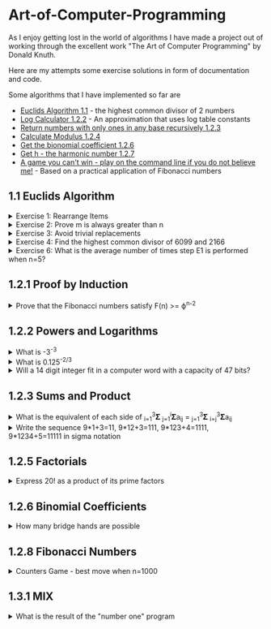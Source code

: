 # Art-of-Computer-Programming
As I enjoy getting lost in the world of algorithms I have made a project out of working through the excellent work "The Art of Computer Programming" by Donald Knuth.

Here are my attempts some exercise solutions in form of documentation and code.

Some algorithms that I have implemented so far are 
* [Euclids Algorithm 1.1](/exercises/chapter_1/one/euclids_algorithm.py) - the highest common divisor of 2 numbers
* [Log Calculator 1.2.2](/exercises/chapter_1/two/log_calculator.py) - An approximation that uses log table constants
* [Return numbers with only ones in any base recursively 1.2.3](/exercises/chapter_1/two/only_ones.py)
* [Calculate Modulus 1.2.4](/exercises/chapter_1/two/calculate_modulus.py)
* [Get the bionomial coefficient 1.2.6](/exercises/chapter_1/two/binomial_coefficients.py)
* [Get h - the harmonic number 1.2.7](exercises/chapter_1/two/harmonic_numbers.py)
* [A game you can't win - play on the command line if you do not believe me!](applications/counters_game.py) - Based on a practical application of Fibonacci numbers
## 1.1 Euclids Algorithm
<details>
  <summary>Exercise 1: Rearrange Items</summary>
  
  **Rearrange a, b, c, d to b, c, d, a**  
  e <-- b (a, b, c, d, b)  
  b <-- c (a, c, c, d, b)  
  c <-- d (a, c, d, d, b)  
  d <-- a (a, c, d, a, b)
  a <-- e (b, c, d, a)
</details>  

<details>
  <summary>Exercise 2: Prove m is always greater than n</summary>
  
**Prove m is always greater than n (except first iteration)**    

**Euclids Algorithm**  
E0: If m < n, exchange m <--> n  
E1: Divide m by n and let r be the remainder  
E2:  if r = 0 return n  
E3: Set m <- n, n <- r 

**Constraints**  
* n cannot be 1 as there would be no remainder  
* m and n cannot be equal as there would be no remainder  

**Attempted Solution**  
* r = m % n  
* We set m < n and n < r  
* This equals m < n and n < m % n 
* Whatever the value of n, m must be greater than m % n  
* m > m % n
</details>

<details>
<summary>Exercise 3: Avoid trivial replacements</summary>

  **Avoid Trivial Replacements**  

  **Attempted Solution**  
  Algorithm F - this looks like recursion
  * If m % n = 0 return n (Iteration 1)
  * If n % (m % n) = 0 return m % n (Iteration 2)
  * If (m % n) % (n % (m % n)) = 0 return n % (m % n) (Iteration 3)
  * If (n % (m % n)) % ((m % n) % (n % (m % n))) = 0 return (m % n) % (n % (m % n)) (Iteration 4)  

  The whole expression becomes the second arg  
  The second part of the expression, after the first modulus sign, becomes the first arg  

  So I seem to have overcomplicated this one...
  I have created a [recursive solution]("/exercises/chapter_1/one/euclids_algorithm") based on this
</details>


<details>
<summary>Exercise 4: Find the highest common divisor of 6099 and 2166</summary>

  **Find the highest common divisor of 6099 and 2166**  
  m=6099, n=2166
  * E1: r=1767
  * E2: False
  * E3: m=2166, n=1767
  * E1: r=399
  * E2: False
  * E3: m=1767, n=399
  * E1: r=171
  * E2: False
  * E3: m=399, n=171
  * E1: r=57
  * E2: False
  * E3: m=171, n=57
  * E2: True  

**Solution: 57**
</details>

<details>
<summary>Exercise 6: What is the average number of times step E1 is performed when n=5?</summary>

m=1 -> 1  
m=2 -> 2  
m=3 -> 3  
m=4 -> 2  
m=5 -> 1  
m=6 -> 2  
m=7 -> 3  
m=8 -> 4  
m=9 -> 3  
m=10 -> 1  
m=11 -> 2  
m=12 -> 3  
m=13 -> 4  
m=14 -> 3  
m=15 -> 1  
m=16 -> 2  
m=17 -> 3  
m=18 -> 4  
m=19 -> 3  
m=20 -> 1  

Average = 48 / 20 = 2.4
Check solution using the [recursive function]("/exercises/chapter_1/one/exercise_six").  
Setting m to 1,000,000 can be run in a reasonable time with the answer of 2.599996.  
This is very close to 2.6  

**Solution: 2.6**
</details>

## 1.2.1 Proof by Induction
<details>
<summary>Prove that the Fibonacci numbers satisfy F(n) >= ϕ<sup>n-2</sup></summary>

Where:

* ϕ = (1 + √5) / 2  
* 1 + ϕ = ϕ<sup>2</sup>   

Test:
* F<sub>(1)</sub> = 1
* F<sub>(1)</sub> >= ϕ<sup>n-2</sup> = ϕ<sup>-1</sup>
* 1 >= ϕ<sup>-1</sup>
* 1 >= 1 / ϕ
* ϕ >= 1 (Multiply by ϕ)
* (1 + √5) / 2 >= 1 (Sub real value for ϕ)
* 1 + √5 >= 2
* √5 >= 1 (Test is True)

Assert:
* F<sub>(n)</sub> >= ϕ<sup>n-2</sup>
* So F<sub>(n+1)</sub> >= ϕ<sup>n-1</sup>
* And F<sub>(n-1)</sub> >= ϕ<sup>n-3</sup>

Prove:
* F<sub>(n+1)</sub> >= F<sub>(n-1)</sub> + F<sub>(n)</sub> (The next in the sequence adds the previous 2 numbers)
* F<sub>(n+1)</sub> >= ϕ<sup>n-3</sup> + ϕ<sup>n-2</sup> (Substitute for the phi)
* ϕ<sup>n-3</sup> + ϕ<sup>n-2</sup> = ϕ<sup>n-3</sup>(1 + ϕ)
* ϕ<sup>n-3</sup>(1 + ϕ) = ϕ<sup>n-3</sup>(ϕ<sup>2</sup>) (As 1 + ϕ = ϕ<sup>2</sup>)
* ϕ<sup>n-3</sup>(ϕ<sup>2</sup>) = ϕ<sup>n-1</sup>
* ϕ<sup>n-3</sup> + ϕ<sup>n-2</sup> = ϕ<sup>n-1</sup>
* F<sub>(n+1)</sub> >= ϕ<sup>n-1</sup>
* F<sub>(n)</sub> >= ϕ<sup>n-2</sup> - **Proof is Correct**

</details>

## 1.2.2 Powers and Logarithms
<details>
<summary>What is -3<sup>-3</sup></summary>

-3<sup>-3</sup> = -1/3<sup>3</sup> = **1/27**
</details>

<details>
<summary>What is 0.125<sup>-2/3</sup></summary>

* 0.125<sup>-2/3</sup> = (1/8)<sup>-2/3</sup>
* (1/8)<sup>-2/3</sup> = <sup>3</sup>√(1/8)<sup>2</sup>
* <sup>3</sup>√(1/8)<sup>2</sup> = 1 / (1/2)<sup>2</sup>
* 1 / (1/2)<sup>2</sup> = 1 / (1/4)
* 1 / (1/4) = **4**
</details>

<details>
<summary>Will a 14 digit integer fit in a computer word with a capacity of 47 bits?</summary>

Let us assume that the 14 digit integer is going be at its max value.  
This would make the integer have a value of 99,999,999,999,999 or 9.9 * 10<sup>13</sup>  
Lets call this integer *i*   
Mathematically this question is asking is 47 >= log<sub>2</sub>(i)?  
We could ask what is the max value that a 47 bit integer will hold?  
This is simple to answer as it is 2<sup>47</sup> which is 1.4 * 10<sup>14</sup>  
The max allowed value of 1.4 * 10<sup>14</sup> is much greater than 9.9 * 10<sup>13</sup>  
Therefore **Yes the 14 digit integer will fit into a 47 bit value**
</details>

## 1.2.3 Sums and Product
<details>
<summary>What is the equivalent of each side of <sub>i=1</sub><sup>3</sup>𝚺 <sub>j=1</sub><sup>i</sup>𝚺a<sub>ij</sub> = <sub>j=1</sub><sup>3</sup>𝚺 <sub>i=j</sub><sup>3</sup>𝚺a<sub>ij</sub></summary>

We are dealing with a loop within a loop. However, the inner loop is either reduced or incremented by an iteration each time the outer loop iterates.  

**LHS** - <sub>i=1</sub><sup>3</sup>𝚺 <sub>j=1</sub><sup>i</sup>𝚺a<sub>ij</sub>
* i=1 j=1 11 (next j gets reset, i gets incremented)
* i=2 j=1 21
* i=2 j=2 22 (next j gets reset, i gets incremented)
* i=3 j=1 31
* i=3 j=2 32
* i=3 j=3 33 (now both loops end)  

**LHS** = a<sub>11</sub> + (a<sub>21</sub> + a<sub>22</sub>) + (a<sub>31</sub> + a<sub>32</sub> + a<sub>33</sub>)

**RHS** - <sub>j=1</sub><sup>3</sup>𝚺 <sub>i=j</sub><sup>3</sup>𝚺a<sub>ij</sub>
* i=1 j=1 11
* i=2 j=1 21
* i=3 j=1 31 (j gets incremented, i gets reset to j)
* i=2 j=2 22
* i=3 j=2 32 (j gets incremented, i gets reset to j)
* i=3 j-3 33 (now both loops end)  

**RHS** = (a<sub>11</sub> + a<sub>21</sub> + a<sub>31</sub>) + (a<sub>22</sub> + a<sub>32</sub>) + a<sub>33</sub>  

**RHS == LHS**
</details>

<details>
<summary>Write the sequence 9*1+3=11, 9*12+3=111, 9*123+4=1111, 9*1234+5=11111 in sigma notation</summary>

If we were solving this in programming then we could use string parsing. However, a mathematical solution is more elegant.  

I have taken the authors solutions here and applied them to the case of n=4.

General formulae for base 10 is 9 <sub>k=0</sub><sup>n</sup>𝚺(n-k)10<sup>k</sup> + (n+1)  
Note that the multiplication by 9 and the addition of 5 is done on the result of the sum.  

Where n=4:  
9 <sub>k=0</sub><sup>4</sup>𝚺(4-k)10<sup>k</sup> + 5  

Summation loop as follows:
* k<sub>0</sub> = (4-0)10<sup>0</sup> = 4*1 = 4
* k<sub>1</sub> = (4-1)10<sup>1</sup> = 3*10 = 30
* k<sub>2</sub> = (4-2)10<sup>2</sup> = 2*100 = 200
* k<sub>3</sub> = (4-3)10<sup>3</sup> = 1*1000 = 1000
* k<sub>4</sub> = (4-4)10<sup>3</sup> = 0*10000 = 0

Sum total: 1000 + 200 + 30 + 4 = 1234  
Multiply by 9: 1234 * 9 = 11106  
Add 5: 11106 + 5 = 11111

It works for base 2 also!
General formulae for any base is...  
(b-1)<sub>k=0</sub><sup>n</sup>𝚺(n-k)b<sup>k</sup> + (n+1)  
So for base 2 we get  
(1)<sub>k=0</sub><sup>n</sup>𝚺(n-k)2<sup>k</sup> + (n+1)  
The multiplier is not needed in this case  
<sub>k=0</sub><sup>n</sup>𝚺(n-k)2<sup>k</sup> + (n+1)

Take n = 4 in base 2  
<sub>k=0</sub><sup>n</sup>𝚺(2-k)2<sup>2</sup> + 5  
* k<sub>0</sub> = (4-0)2<sup>0</sup> = 4*1 = 4
* k<sub>1</sub> = (4-1)2<sup>1</sup> = 3*2 = 6
* k<sub>2</sub> = (4-2)2<sup>2</sup> = 2*4 = 8
* k<sub>3</sub> = (4-3)2<sup>3</sup> = 1*8 = 8
* k<sub>4</sub> = (4-4)2<sup>3</sup> = 0*16 = 0

Sum total: 4 + 6 + 8 + 8 = 26  
Multiplier is 1 so nothing to do here    
Add 5: 26 + 5 = 31  which is 32 - 1   
This gives us 100000 - 1 = 11111 in binary

However, this notation can be simplified  
(b-1)<sub>k=0</sub><sup>n</sup>𝚺(n-k)b<sup>k</sup> + (n+1) = <sub>k=0</sub><sup>n</sup>𝚺 b<sup>k</sup>  
Does the new notation work?  
Let us try n=4 in base 2.  
<sub>k=0</sub><sup>n</sup>𝚺 b<sup>k</sup> = 2<sup>0</sup> + 2<sup>1</sup> + 2<sup>2</sup> + 2<sup>3</sup> + 2<sup>4</sup> = 1 + 2 + 4 + 8 + 16 = 31  
Base 10 is also simple = 1 + 10 + 100 + 1000 + 10000 = 11111

So with this simpler notation we get the same result in both base 2 and base 10

A recursive version of this algorithm can be found [here](/exercises/chapter_1/two/only_ones.py) 
</details>

## 1.2.5 Factorials
<details>
<summary>Express 20! as a product of its prime factors</summary>

20! = <sub>k>0</sub>𝚺 floor(20 / p<sup>k</sup>) for each prime factor  
Primes up to 20 = 2, 3, 5, 7, 11, 13, 17, 19  
As the 11, 13, 17 and 19 result in 1 by this sequence then we don't need to do any futher calculations for these numbers.  
We simply need to multiply the result by 11 * 13 * 17 * 19
* 20! as 2: <sub>k>0</sub>𝚺 floor(20 / 2<sup>k</sup>)
  * floor(20/2<sup>1</sup>) + floor(20/2<sup>2</sup>) + floor(20/2<sup>3</sup>) + floor(20/2<sup>4</sup>)
  * 10 + 5 + 2 + 1
  * 2<sup>18</sup>
* 20! as 3: <sub>k>0</sub>𝚺 floor(20 / 3<sup>k</sup>)
  * floor(20/3<sup>1</sup>) + floor(20/3<sup>2</sup>)
  * 6 + 2
  * 3<sup>8</sup>
* 20! as 5: <sub>k>0</sub>𝚺 floor(20 / 5<sup>k</sup>)
  * floor(20/5<sup>1</sup>)
  * 4
  * 5<sup>4</sup>
* 20! as 7: <sub>k>0</sub>𝚺 floor(20 / 7<sup>k</sup>)
  * floor(20/7<sup>1</sup>)
  * 2
  * 7<sup>2</sup>  

#### 20! = 2<sup>18</sup> * 3<sup>8</sup> * 5<sup>4</sup> * 7<sup>2</sup> * 11 * 13 * 17 * 19
```python
import math

2**18 * 3**8 * 5**4 * 7**2 * 11 * 13 * 17 * 19 == math.factorial(20)
```
```shell
Out[3]: True
```
</details>

## 1.2.6 Binomial Coefficients
<details>
<summary>How many bridge hands are possible</summary>

This is calculated using the formulae n! / (k! * (n-k)!)

We can take each factorial expression n, k and n-k and calculate it as a product of prime factors.  
Once that has been done each exponential expression can either be multiplied or divided out.   
The final result can be seen [here](/exercises/chapter_1/two/binomial_coefficients.py)
```python
{2: 4, 5: 2, 7: 2, 17: 1, 23: 1, 41: 1, 43: 1, 47: 1}
```
2<sup>4</sup> * 5<sup>2</sup> * 7<sup>2</sup> * 17 * 23 * 41 * 43 * 47  
Resulting in **635 013 559 600**
</details>

## 1.2.8 Fibonacci Numbers
<details>
<summary>Counters Game - best move when n=1000</summary>

Rules - for 2 players
* There is a pile containing n counters. 
* The first player removes any number of counters, leaving at least one.  
* Each player must take at least one counter.
* Each player can take a maximum of 2 times the counters that the previous player took.

Let us imagine that there are 11 counters to start with.  

We shall assume that neither player wants to face certain loss.  
Therefore, their options shall be restricted to < CEIL(n/3)  

A summary of such a game make look like this:  

RC = Remaining Counters

| Turn | Player A | Options | RC  | Player B | Options | RC  |
|------|----------|---------|-----|----------|---------|-----|
| 0    | -        |         |     | -        |         | 11  |
| 1    | 3        | 1 2 3   | 8   | 1        | 1 2     | 7   |
| 2    | 2        | 1 2     | 5   | 1        | -       | 4   |
| 3    | 1        | -       | 3   | 1        | -       | 2   |
| 4    | 2        | -       | 0   |          |         |     |

This worked out pretty well for Player A. Only in their first turn did player B have any choice!  

Player B could have selected 2 counters.   
However, that would have left player A able to take a single counter from the 6 remaining, still leaving 5 counters for player B - ensuring victory!  

What if there are 15 counters? How many counters should Player A take?  
What are the max counters? max = CEIL(n/3) - 1 = 4.  
* This makes sense because if Player A took 5 counters player B would simply take 10 thus winning the game.  
* If Player A took 4 counters this would leave 11, which as we can see from our previous table allows player B certain victory.  
* What if Player A tries to always leave a fibonacci number of counters for his opponent?  
* At no time must he leave his opponent in a position to leave a fibonacci number of counters for him.  
* Options for Player A will be restricted with these rules in mind  

| Turn | Player A | Options | RC  | Player B | Options | RC  |
|------|----------|---------|-----|----------|---------|-----|
| 0    | -        |         |     | -        |         | 15  |
| 1    | 2        | -       | 13  | 4        | 1 2 3 4 | 9   |
| 2    | 1        | -       | 8   | 1        | 1 2     | 7   |
| 3    | 2        | -       | 5   | 1        | -       | 4   |
| 4    | 1        | -       | 3   | 1        | -       | 2   |
| 5    | 2        | -       | 0   |          |         |     |

Player A wins again! We note on turn 2 Player B could have chosen 2 counters.  
Player A Would then have taken 1 counter on turn 3 leaving the game in the same state.  
What about turn 1? Player B could have chosen 1, 2 or 3 instead. 
* Player B chooses 3, RC=10, Player A chooses 2. No difference.
* Player B chooses 2, RC=11, Player A chooses 3. No difference.
* Player B chooses 1, RC=12
  * Player A much choose 1. 
  * Choosing 2 would allow his opponent to leave him with a fibonacci number of counters.
  * RC=11. Now Player B can choose 1 or 2.  
  * If Player B leaves 10 counters Player A will choose 2 and leave 8.  
  * If Player B leaves 9 counters Player A will choose 1 and leave 8.
  * Either way certain victory follows for Player A.

What if there are 1000 counters. What move should Player A make?  
* max = CEIL(n/3) - 1
* n/3 = 333.33333...
* CEIL(333.333) = 334
* max = 333  

The most counters' player A can take is 333.  
* Player A must leave at least 1000 - 333 counters = 667
* The first Fibonacci number after 667 is 987.
* Player A must take **13 counters** for his first move
</details>

## 1.3.1 MIX 
<details>
<summary>What is the result of the "number one" program</summary>

| INSTRUCTION  | Description                                                                          | Register A     | Register X | Register I1 | Results Explanation                                                                      | Instruction # | Execution Time |
|--------------|--------------------------------------------------------------------------------------|----------------|------------|-------------|------------------------------------------------------------------------------------------|---------------|----------------|
| STZ 1        | Store the Value of 0 at location 1                                                   | +00000         | +00000     | +00         | The next instruction is rendered NOP                                                     | 33            | 2              |
| ENNX 1       | Enter Negative Number Value at X                                                     |                |            |             | No operation as the first line set it to zero                                            | 55 (NOP = 0)  | 1              |
| STX 1(0:1)   | Store X at Memory location 1                                                         |                |            |             | No change as X and mem 1 already equal                                                   | 31            | 2              |
| SLAX 1       | Shift Left Including A & X                                                           |                |            |             | No change as all zeros get shifted by one                                                | 06            | 2              |
| ENNA 1       | Enter Negative Value into A                                                          | -00001         |            |             | Register A is loaded with -00001                                                         | 48            | 1              |
| INCX 1       | Increases Register X by the Value of 1                                               |                | +00001     |             | Register X is loaded with +00001                                                         | 55            | 1              | 
| ENT1 1       | Enter Value into the register                                                        |                |            | +01         | Register I1 is set to +01                                                                |               |                |
| SRC 1        | Shift Right Circularly by given amount                                               | -10000         | +10000     |             | Reg A is set to -10000 and Reg X is set to +10000                                        |               |                |
| ADD 1        | Add The Memory location of 1 to Register A                                           |                |            |             | The memory location of 1 is 0 so A remains unchanged                                     |               |                |
| DEC1 -1      | Decrease Register X by the value of -1                                               |                |            | +02         | A decrease of minus 1 is an increase of 1 so rI1 is set to +02                           |               |                |
| STZ 1        | Store the Value of 0 at location 1                                                   |                |            |             | Same operation as the first instruction. No change.                                      |               |                |
| CMPA 1       | Register A is compared to the memory                                                 |                |            |             |                                                                                          |               |                |
| MOVE -1,1(1) | Copy data from specified memory location to location set in rI1 - then increment rI1 |                |            | +03         | This copies the data from memory add 1 to mem add 2                                      |               |                |
| NUM 1        | Convert the contents of Register A to Numeric values                                 | -59 38 47 4 16 |            |             | Convert the contents of Register A to numeric and stores in Register A                   |               |                |
| CHAR 1       | Convert the contents of Register A to a 10 byte code, thus using Registers A & X     |                |            |             | Contents of Register A is turned into a 10 byte decimal number that fills both rA and rX |               |                |

Explanation of the MOVE function:
* MOVE -1,1(1)
* MOVE x,y(z)
* x is the source memory address. The contents are copied to the memory address held in rI1
* y is the index register and therefore must be between 1 and 6. 
  * The contents of the Index register are added to the source memory address
  * In our example y=1 which means the contents or rI1 are added to the initial memory location of -1
  * As rI1 held the address of 2 the source memory address is modified to memory location 1.
  * Therefore, the contents of 1 (0/NOP) is copied to 2
* z is the number of operations or copies that are carried out

Explanation of the NUM function:
* 1000010000 is assumed to be a number in string text. 
* We may see this in modern programming languages as "1000010000"
* Each Byte in MIX can contain 6 bits allowing a maximum of 64 values
  * This allows for 0 - 63 in binary 000000 to 111111
* Each word can store 6 bytes 
  * This allows for the +/- sign and 5 bytes
    * [+][0][0][0][0][63] would simply be 63
    * [+][0][0][0][1][0] would be 64 as we have used the next byte
    * [+][0][0][1][0][0] would be 64<sup>2</sup> or 3969
    * Therefore, each byte can allow a maximum of 64<sup>i</sup> values
    * [+][64<sup>4</sup>][64<sup>4</sup>][64<sup>3</sup>][64<sup>2</sup>][64<sup>1</sup>] represent the max values depending on position
* To turn manually "1000010000" into a numeric value that MIX can understand we have to find the log base 2 of this number
* log<sub>2</sub>1000010000 = ~29.897
  * 64 = 2<sup>6</sup> and so log<sub>64</sub>1000010000 = 29.897 / 6 = ~4.98
  * If this was over 5 we would not be able to store it
    * In this case MIX stores the remainder
  * We know now all bytes are required including the first one that represents 64<sup>4</sup>
  * 1000010000 / 64<sup>4</sup> = ~59.6
  * floor(59.6) = 59
  * **The first byte is 59**
* Calculating the second byte
  * We now need the remainder
  * 1000010000 - (59 * 64<sup>4</sup>) = 10154256
  * 10154256 / 64<sup>3</sup> = ~38.74
  * floor(38.74) = 38
  * **The second byte is 38**
* Calculating the third byte
  * 10154256 - (38 * 64<sup>3</sup>) = 192784
  * 192784 / 64<sup>2</sup> = ~47.07
  * **The third byte is 47**
* Calculating the fourth byte
  * 192784 - (47 * 64<sup>2</sup>) = 272
  * 272 / 64 = 4.25
  * **The fourth byte is 4**
* Calculating the fifth byte
  * 272 - (4 * 64) = 16
  * **The fifth byte is 16**
* Register A is left with 59 38 47 4 16 after the conversion
<details>
<summary>Only the program</summary>

START STZ 1         
ENNX 1       
STX 1(0:1)   
SLAX 1       
ENNA 1       
INCX 1        
ENT1 1       
SRC 1        
ADD 1        
DEC1 -1      
STZ 1        
CMPA 1       
MOVE -1,1(1) 
NUM 1        
CHAR 1  
END HLT 1
</details>
</details>

